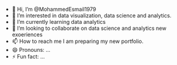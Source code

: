 - 👋 Hi, I’m @MohammedEsmail1979
- 👀 I’m interested in data visualization, data science and analytics.
- 🌱 I’m currently learning data analytics
- 💞️ I’m looking to collaborate on data science and analytics new exoeriences
- 📫 How to reach me I am preparing my new portfolio.
- 😄 Pronouns: ...
- ⚡ Fun fact: ...

<!---
MohammedEsmail1979/MohammedEsmail1979 is a ✨ special ✨ repository because its `README.md` (this file) appears on your GitHub profile.
You can click the Preview link to take a look at your changes.
--->
